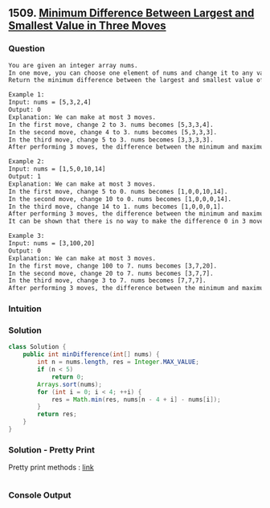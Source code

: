## 1509. [Minimum Difference Between Largest and Smallest Value in Three Moves](https://leetcode.com/problems/minimum-difference-between-largest-and-smallest-value-in-three-moves)

### Question
```txt
You are given an integer array nums.
In one move, you can choose one element of nums and change it to any value.
Return the minimum difference between the largest and smallest value of nums after performing at most three moves.

Example 1:
Input: nums = [5,3,2,4]
Output: 0
Explanation: We can make at most 3 moves.
In the first move, change 2 to 3. nums becomes [5,3,3,4].
In the second move, change 4 to 3. nums becomes [5,3,3,3].
In the third move, change 5 to 3. nums becomes [3,3,3,3].
After performing 3 moves, the difference between the minimum and maximum is 3 - 3 = 0.

Example 2:
Input: nums = [1,5,0,10,14]
Output: 1
Explanation: We can make at most 3 moves.
In the first move, change 5 to 0. nums becomes [1,0,0,10,14].
In the second move, change 10 to 0. nums becomes [1,0,0,0,14].
In the third move, change 14 to 1. nums becomes [1,0,0,0,1].
After performing 3 moves, the difference between the minimum and maximum is 1 - 0 = 1.
It can be shown that there is no way to make the difference 0 in 3 moves.

Example 3:
Input: nums = [3,100,20]
Output: 0
Explanation: We can make at most 3 moves.
In the first move, change 100 to 7. nums becomes [3,7,20].
In the second move, change 20 to 7. nums becomes [3,7,7].
In the third move, change 3 to 7. nums becomes [7,7,7].
After performing 3 moves, the difference between the minimum and maximum is 7 - 7 = 0.
```

### Intuition


### Solution
```java
class Solution {
    public int minDifference(int[] nums) {
        int n = nums.length, res = Integer.MAX_VALUE;
        if (n < 5)
            return 0;
        Arrays.sort(nums);
        for (int i = 0; i < 4; ++i) {
            res = Math.min(res, nums[n - 4 + i] - nums[i]);
        }
        return res;
    }
}
```

### Solution - Pretty Print
Pretty print methods : [link](https://dsa.arpitrathore.com/cheatsheet/java-pretty-print/)
```java

```

### Console Output
```txt

```